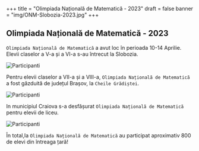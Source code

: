 +++
title = "Olimpiada Națională de Matematică - 2023"
draft = false
banner = "img/ONM-Slobozia-2023.jpg"
+++

## Olimpiada Națională de Matematică - 2023

`Olimpiada Națională de Matematică` a avut loc în perioada 10-14 Aprilie.
Elevii claselor a V-a și a VI-a s-au întrecut la Slobozia.

![Participanti](/img/ONM-Slobozia-2023.jpg)

Pentru elevii claselor a VII-a și a VIII-a, `Olimpiada Națională de Matematică` a fost găzduită de județul Brașov, la `Cheile Grădiștei`.

![Participanti](/img/ONM-Brasov-2023.jpg)

In municipiul Craiova s-a desfășurat `Olimpiada Națională de Matematică` pentru elevii de liceu.

![Participanti](/img/ONM-Craiova-2023.jpg)

În total,la `Olimpiada Națională de Matematică` au participat aproximativ 800 de elevi din întreaga țară!
